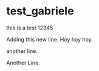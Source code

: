 # test_gabriele
this is a test 12345

Adding this new line. Hoy hoy hoy. 

another line.

Another Line.
